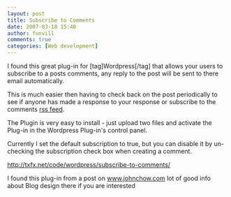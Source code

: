 ```yaml
---
layout: post
title: Subscribe to Comments
date: 2007-03-18 15:40
author: funvill
comments: true
categories: [Web development]
---
```

I found this great plug-in for [tag]Wordpress[/tag] that allows your users to subscribe to a posts comments, any reply to the post will be sent to there email automatically.

This is much easier then having to check back on the post periodically to see if anyone has made a response to your response or subscribe to the comments <a href="http://blog.abluestar.com/what-are-rss-feeds-and-how-to-use-them/">rss feed</a>.

The Plugin is very easy to install - just upload two files and activate the Plug-in in the Wordpress Plug-in's control panel.

Currently I set the default subscription to true, but you can disable it by un-checking the subscription check box when creating a comment.

<a href="http://txfx.net/code/wordpress/subscribe-to-comments/">http://txfx.net/code/wordpress/subscribe-to-comments/</a>

I found this plug-in from a post on <a href="http://www.johnchow.com/two-plugins-to-increase-blog-comments/">www.johnchow.com</a> lot of good info about Blog design there if you are interested
